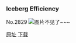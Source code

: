 ### Iceberg Efficiency
No.2829
![图片不见了~~~](https://imgs.xkcd.com/comics/iceberg_efficiency.png)

[原址](https://xkcd.com//2829) [下载](https://imgs.xkcd.com/comics/iceberg_efficiency.png)

